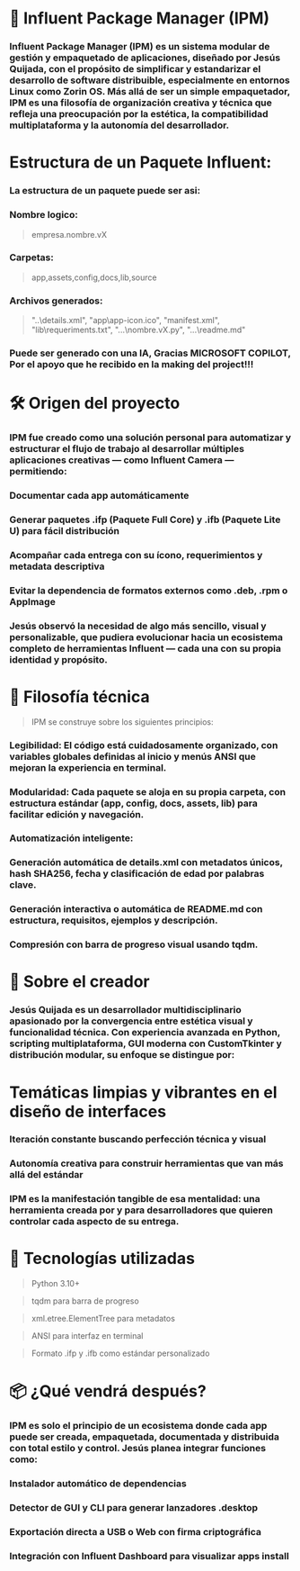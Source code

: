 # 🧭 Influent Package Manager (IPM)
### Influent Package Manager (IPM) es un sistema modular de gestión y empaquetado de aplicaciones, diseñado por Jesús Quijada, con el propósito de simplificar y estandarizar el desarrollo de software distribuible, especialmente en entornos Linux como Zorin OS. Más allá de ser un simple empaquetador, IPM es una filosofía de organización creativa y técnica que refleja una preocupación por la estética, la compatibilidad multiplataforma y la autonomía del desarrollador.

# Estructura de un Paquete Influent:
### La estructura de un paquete puede ser asi:
### Nombre logico:
> empresa.nombre.vX
### Carpetas:
> app,assets,config,docs,lib,source
### Archivos generados:
> "..\details.xml", "app\app-icon.ico", "manifest.xml", "lib\requeriments.txt", "...\nombre.vX.py", "...\readme.md"
### Puede ser generado con una IA, Gracias MICROSOFT COPILOT, Por el apoyo que he recibido en la making del project!!!

# 🛠️ Origen del proyecto
### IPM fue creado como una solución personal para automatizar y estructurar el flujo de trabajo al desarrollar múltiples aplicaciones creativas — como Influent Camera — permitiendo:

### Documentar cada app automáticamente

### Generar paquetes .ifp (Paquete Full Core) y .ifb (Paquete Lite U) para fácil distribución

### Acompañar cada entrega con su ícono, requerimientos y metadata descriptiva

### Evitar la dependencia de formatos externos como .deb, .rpm o AppImage

### Jesús observó la necesidad de algo más sencillo, visual y personalizable, que pudiera evolucionar hacia un ecosistema completo de herramientas Influent — cada una con su propia identidad y propósito.

# 🧠 Filosofía técnica
> IPM se construye sobre los siguientes principios:

### Legibilidad: El código está cuidadosamente organizado, con variables globales definidas al inicio y menús ANSI que mejoran la experiencia en terminal.

### Modularidad: Cada paquete se aloja en su propia carpeta, con estructura estándar (app, config, docs, assets, lib) para facilitar edición y navegación.

### Automatización inteligente:

### Generación automática de details.xml con metadatos únicos, hash SHA256, fecha y clasificación de edad por palabras clave.

### Generación interactiva o automática de README.md con estructura, requisitos, ejemplos y descripción.

### Compresión con barra de progreso visual usando tqdm.

# 👤 Sobre el creador
### Jesús Quijada es un desarrollador multidisciplinario apasionado por la convergencia entre estética visual y funcionalidad técnica. Con experiencia avanzada en Python, scripting multiplataforma, GUI moderna con CustomTkinter y distribución modular, su enfoque se distingue por:

# Temáticas limpias y vibrantes en el diseño de interfaces

### Iteración constante buscando perfección técnica y visual

### Autonomía creativa para construir herramientas que van más allá del estándar

### IPM es la manifestación tangible de esa mentalidad: una herramienta creada por y para desarrolladores que quieren controlar cada aspecto de su entrega.

# 🧰 Tecnologías utilizadas
> Python 3.10+

> tqdm para barra de progreso

> xml.etree.ElementTree para metadatos

> ANSI para interfaz en terminal

> Formato .ifp y .ifb como estándar personalizado

# 📦 ¿Qué vendrá después?
### IPM es solo el principio de un ecosistema donde cada app puede ser creada, empaquetada, documentada y distribuida con total estilo y control. Jesús planea integrar funciones como:

### Instalador automático de dependencias

### Detector de GUI y CLI para generar lanzadores .desktop

### Exportación directa a USB o Web con firma criptográfica

### Integración con Influent Dashboard para visualizar apps install
